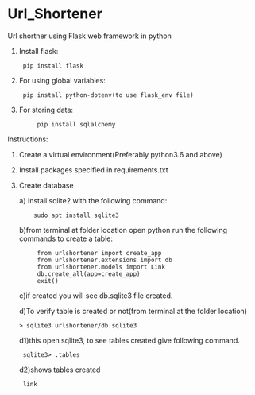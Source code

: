 # Url_Shortener
Url shortner using Flask web framework in python

1. Install flask:

	    pip install flask
2. For using global variables:

	    pip install python-dotenv(to use flask_env file)
3. For storing data:

      	    pip install sqlalchemy

Instructions:

1. Create a virtual environment(Preferably python3.6 and above) 
2. Install packages specified in requirements.txt
3. Create database


     a) Install sqlite2 with the following command: 
     
     	   sudo apt install sqlite3
     
     
     b)from terminal at folder location open python run the following commands to create a table:
     
     	    from urlshortener import create_app
            from urlshortener.extensions import db
	    	from urlshortener.models import Link
            db.create_all(app=create_app)
            exit()
	   
	   
     c)if created you will see db.sqlite3 file created.
     
     
     d)To verify table is created or not(from terminal at the folder location)
           
	   > sqlite3 urlshortener/db.sqlite3
 	
	d1)this open sqlite3, to see tables created give following command.
        
	    sqlite3> .tables
         
	d2)shows tables created
        
		link

